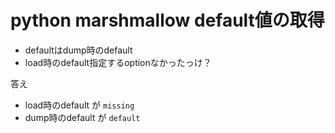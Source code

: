 # python marshmallow default値の取得

- defaultはdump時のdefault
- load時のdefault指定するoptionなかったっけ？

答え

- load時のdefault が `missing`
- dump時のdefault が `default`

